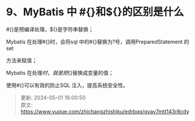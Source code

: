 # 9、MyBatis 中 #{}和${}的区别是什么

#{}是预编译处理，${}是字符串替换；



Mybatis 在处理#{}时，会将sql 中的#{}替换为?号，调用PreparedStatement 的set

方法来赋值；



Mybatis 在处理${}时，就是把${}替换成变量的值；



使用#{}可以有效的防止SQL 注入，提高系统安全性。



> 更新: 2024-05-01 16:00:50  
> 原文: <https://www.yuque.com/zhichangzhishiku/edrbqg/gyay7mtt143r8cdy>